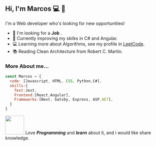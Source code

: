 ## Hi, I'm Marcos 💻 👋

I'm a Web developer who's looking for new opportunities!

- 🔭 I'm looking for a **Job** .
- 🌱 Currently improving my skilks in C# and Angular. 
- 💻 Learning more about Algorithms, see my profile in [LeetCode](https://leetcode.com/Marcos-Coca/).
- 📚 Reading Clean Architecture from Robert C. Martin.

### More About me...

```javascript
const Marcos = {
  code: [Javascript, HTML, CSS, Python,C#],
  skills:{
    Test:Jest,
    Frontend:[React,Angular],
    Frameworks:[Next, Gatsby, Express, ASP.NET],
  }
}
```

<img src="https://media.giphy.com/media/LOtqITm3tFmiA/giphy.gif" width="60"/>  Love ***Programming*** and ***learn*** about it, and i would like share knowledge.
